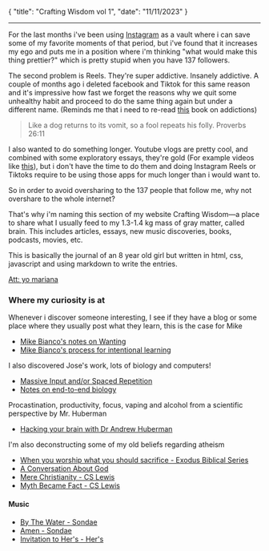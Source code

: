 {
"title": "Crafting Wisdom vol 1",
"date": "11/11/2023"
}

---

For the last months i've been using [Instagram](https://www.instagram.com/androso.sv/) as a vault
where i can save some of my favorite moments of that period, but i've found that it increases my
ego and puts me in a position where i'm thinking "what would make this thing prettier?" which is
pretty stupid when you have 137 followers.

The second problem is Reels. They're super addictive. Insanely addictive. A couple of months ago
i deleted facebook and Tiktok for this same reason and it's impressive how fast we forget the reasons
why we quit some unhealthy habit and proceed to do the same thing again but under a different name. (Reminds me that i need to re-read [this](https://www.amazon.com/Dopamine-Nation-Finding-Balance-Indulgence/dp/152474672X) book on addictions)

> Like a dog returns to its vomit, so a fool repeats his folly. Proverbs 26:11

I also wanted to do something longer. Youtube vlogs are pretty cool, and combined with some exploratory essays, they're gold
(For example videos like [this](https://youtu.be/tGolcgqrRLo?si=ZggxTeEuac0Tz-rp)), but i don't have the time
to do them and doing Instagram Reels or Tiktoks require to be using those apps for much longer than i
would want to.

So in order to avoid oversharing to the 137 people that follow me, why not overshare to the whole internet?

That's why i'm naming this section of my website Crafting Wisdom—a place to share what I usually feed to my 1.3-1.4 kg mass of gray matter, called brain. This includes articles, essays, new music discoveries, books, podcasts, movies, etc.

This is basically the journal of an 8 year old girl but written in html, css, javascript
and using markdown to write the entries.

[Att: yo mariana](https://www.instagram.com/reel/CwgkXpUvumu/?igshid=bmMxbmxnYW53aXc4)

### Where my curiosity is at

<!-- #### Articles / essays -->

Whenever i discover someone interesting, I see if they have a blog or some place where they usually post what they learn, this is the case for Mike

- [Mike Bianco's notes on Wanting](https://readwise.io/reader/shared/01hetmpvb2yj46cmsbcsj5x9ab)
- [Mike Bianco's process for intentional learning](https://readwise.io/reader/shared/01hdcz4zf712z7e9aftn43vn9r)

I also discovered Jose's work, lots of biology and computers!

- [Massive Input and/or Spaced Repetition](https://readwise.io/reader/shared/01hewyc5vaw94r12vxe24yv4fy)
- [Notes on end-to-end biology](https://readwise.io/reader/shared/01hewypnn9ebd9qjjagq7efn3g)

<!-- #### Videos / Podcasts -->

Procastination, productivity, focus, vaping and alcohol from a scientific perspective by Mr. Huberman

- [Hacking your brain with Dr Andrew Huberman](https://youtu.be/BoutTY8XHSc?si=WhFaCOspEtBhxQX7)

I'm also deconstructing some of my old beliefs regarding atheism

- [When you worship what you should sacrifice - Exodus Biblical Series ](https://youtu.be/DCJAYRPSpTA?si=AbZIAjGc9eAnvwh2)
- [A Conversation About God](https://youtu.be/sfI2se3O80Q?si=jeqcjNZsj5CrN1O3)
- [Mere Christianity - CS Lewis](https://www.amazon.com/-/es/C-S-Lewis/dp/0060652926)
- [Myth Became Fact - CS Lewis](https://judithwolfe.wp.st-andrews.ac.uk/files/2017/08/Myth-Became-Fact.pdf)

#### Music

- [By The Water - Sondae](https://music.youtube.com/playlist?list=OLAK5uy_mcH5y5A4Y2ZnuV_MJXMRLZpkpIGGYsYZo&si=Zlj2o_RTF17KoA3d)
- [Amen - Sondae](https://music.youtube.com/playlist?list=OLAK5uy_kU240rX53n28XaS4w5qSeQSNw59ASpSHM&si=RrehH761G3JGWUKU)
- [Invitation to Her's - Her's](https://music.youtube.com/playlist?list=OLAK5uy_lb1rIXBF1GW1O1wFAdjc_KpiSTWYlK4Uc&si=lEMWgOpEhx-t3ZgQ)

